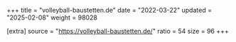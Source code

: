 +++
title = "volleyball-baustetten.de"
date = "2022-03-22"
updated = "2025-02-08"
weight = 98028

[extra]
source = "https://volleyball-baustetten.de/"
ratio = 54
size = 96
+++
